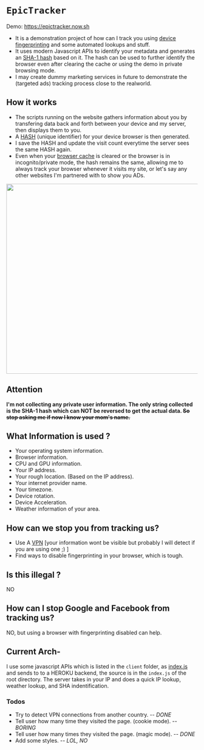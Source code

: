 # `EpicTracker`
Demo: https://epictracker.now.sh
- It is a demonstration project of how can I track you using [device fingerprinting](https://en.wikipedia.org/wiki/Device_fingerprint) and some automated lookups and stuff.
- It uses modern Javascript APIs to identify your metadata and generates an [SHA-1 hash](https://en.wikipedia.org/wiki/SHA-1) based on it. The hash can be used to further identify the browser even after clearing the cache or using the demo in private browsing mode.
- I may create dummy marketing services in future to demonstrate the (targeted ads) tracking process close to the realworld.

## How it works
- The scripts running on the website gathers information about you by transfering data back and forth between your device and my server, then displays them to you.
- A [HASH](https://en.wikipedia.org/wiki/Cryptographic_hash_function) (unique identifier) for your device browser is then generated.
- I save the HASH and update the visit count everytime the server sees the same HASH again.
- Even when your [browser cache](https://www.bigcommerce.com/ecommerce-answers/what-browser-cache-and-why-it-important/) is cleared or the browser is in incognito/private mode, the hash remains the same, allowing me to always track your browser whenever it visits my site, or let's say any other websites I'm partnered with to show you ADs.

<img src="https://ujjwalkumar.now.sh/images/tracker.jpeg" height="500" width="550"></img>

## Attention
**I'm not collecting any private user information. The only string collected is the SHA-1 hash which can NOT be reversed to get the actual data. <del>So stop asking me if now I know your mom's name. </del>**

## What Information is used ?
- Your operating system information.
- Browser information.
- CPU and GPU information.
- Your IP address.
- Your rough location. (Based on the IP address).
- Your internet provider name.
- Your timezone.
- Device rotation.
- Device Acceleration.
- Weather information of your area.

## How can we stop you from tracking us?
- Use A [VPN](https://en.wikipedia.org/wiki/Virtual_private_network) [your information wont be visible but probably I will detect if you are using one ;) ]
- Find ways to disable fingerprinting in your browser, which is tough.


## Is this illegal ?

NO

## How can I stop Google and Facebook from tracking us?

NO, but using a browser with fingerprinting disabled can help.

## Current Arch-
I use some javascript APIs which is listed in the `client` folder, as [index.js](https://github.com/ujjwal-kr/ip-sniff/blob/main/client/index.js) and sends to to a HEROKU backend, the source is in the `index.js` of the root directory. The server takes in your IP and does a quick IP lookup, weather lookup, and SHA indentification.

### Todos
- Try to detect VPN connections from another country. -- *DONE*
- Tell user how many time they visited the page. (cookie mode). -- *BORING*
- Tell user how many times they visited the page. (magic mode). -- *DONE*
- Add some styles.  -- *LOL, NO*
